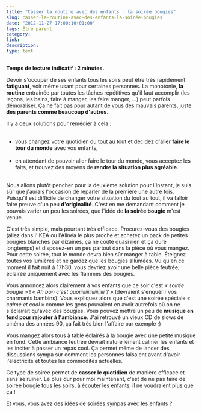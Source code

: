 ```yaml
---
title: "Casser la routine avec des enfants : la soirée bougies"
slug: casser-la-routine-avec-des-enfants-la-soirée-bougies
date: "2012-11-27 17:00:10+01:00"
tags: Être parent
category: 
link: 
description: 
type: text
---
```


<p><p><strong>Temps de lecture indicatif : 2 minutes.</strong></p></p>

<p><p>Devoir s'occuper de ses enfants tous les soirs peut être très rapidement <strong>fatiguant</strong>, voir même usant pour certaines personnes. La monotonie, <strong>la routine</strong> entrainée par toutes les tâches répétitives qu'il faut accomplir (les leçons, les bains, faire à manger, les faire manger, ...) peut parfois démoraliser. Ça ne fait pas pour autant de vous des mauvais parents, juste <strong>des parents comme beaucoup d'autres</strong>.</p></p>
<!-- TEASER_END -->
<p><p>Il y a deux solutions pour remédier à cela :</p></p>

<p><ul><br /><li>vous changez votre quotidien du tout au tout et décidez d'aller <strong>faire le tour du monde</strong> avec vos enfants,</li><br /><li>en attendant de pouvoir aller faire le tour du monde, vous acceptez les faits, et trouvez des moyens de <strong>rendre la situation plus agréable</strong>.</li><br /></ul></p>

<p><p>Nous allons plutôt pencher pour la deuxième solution pour l'instant, je suis sûr que j'aurais l'occasion de reparler de la première une autre fois. Puisqu'il est difficile de changer votre situation du tout au tout, il va falloir faire preuve d'un peu <strong>d'originalité</strong>. C'est en me demandant comment je pouvais varier un peu les soirées, que l'idée de <strong>la soirée bougie</strong> m'est venue.</p></p>

<p><p>C'est très simple, mais pourtant très efficace. Procurez-vous des bougies (allez dans l'IKEA ou l'Alinéa le plus proche et achetez un pack de petites bougies blanches par dizaines, ça ne coûte quasi rien et ça dure longtemps) et disposez-en un peu partout dans la pièce où vous mangez. Pour cette soirée, tout le monde devra bien sûr manger à table. Éteignez toutes vos lumières et ne gardez que les bougies allumées. Vu qu'en ce moment il fait nuit à 17h30, vous devriez avoir une belle pièce feutrée, éclairée uniquement avec les flammes des bougies.</p></p>

<p><p>Vous annoncez alors clairement à vos enfants que ce soir c'est <em>« soirée bougie »</em> ! <em>« Ah bon c'est quoiiiiiiiiiiiiiiiiiiii ? »</em> (devraient s'enquérir vos charmants bambins). Vous expliquez alors que c'est une soirée spéciale <em>« calme et cool »</em> comme les gens pouvaient en avoir autrefois où on ne s'éclairait qu'avec des bougies. Vous pouvez mettre un peu de <strong>musique en fond pour rajouter à l'ambiance</strong>. J'ai retrouvé un vieux CD de slows de cinéma des années 90, ça fait très bien l'affaire par exemple ;)</p></p>

<p><p>Vous mangez alors tous à table éclairés à la bougie avec une petite musique en fond. Cette ambiance feutrée devrait naturellement calmer les enfants et les inciter à passer un repas cool. Ça permet même de lancer des discussions sympa sur comment les personnes faisaient avant d'avoir l'électricité et toutes les commodités actuelles.</p></p>

<p><p>Ce type de soirée permet de <strong>casser le quotidien</strong> de manière efficace et sans se ruiner. Le plus dur pour moi maintenant, c'est de ne pas faire de soirée bougie tous les soirs, à écouter les enfants, il ne voudraient plus que ça !</p></p>

<p><p>Et vous, vous avez des idées de soirées sympas avec les enfants ?</p></p>
